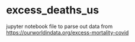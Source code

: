 # excess_deaths_us

jupyter notebook file to parse out data from https://ourworldindata.org/excess-mortality-covid
